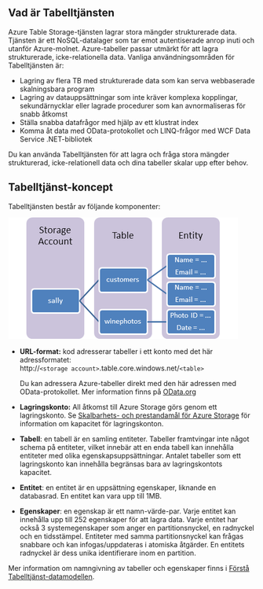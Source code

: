 ## <a name="what-is-the-table-service"></a>Vad är Tabelltjänsten
Azure Table Storage-tjänsten lagrar stora mängder strukturerade data. Tjänsten är ett NoSQL-datalager som tar emot autentiserade anrop inuti och utanför Azure-molnet. Azure-tabeller passar utmärkt för att lagra strukturerade, icke-relationella data. Vanliga användningsområden för Tabelltjänsten är:

* Lagring av flera TB med strukturerade data som kan serva webbaserade skalningsbara program
* Lagring av datauppsättningar som inte kräver komplexa kopplingar, sekundärnycklar eller lagrade procedurer som kan avnormaliseras för snabb åtkomst
* Ställa snabba datafrågor med hjälp av ett klustrat index
* Komma åt data med OData-protokollet och LINQ-frågor med WCF Data Service .NET-bibliotek

Du kan använda Tabelltjänsten för att lagra och fråga stora mängder strukturerad, icke-relationell data och dina tabeller skalar upp efter behov.

## <a name="table-service-concepts"></a>Tabelltjänst-koncept
Tabelltjänsten består av följande komponenter:

![Diagram över komponenterna i tabelltjänsten][Table1]

* **URL-format:** kod adresserar tabeller i ett konto med det här adressformatet:   
  http://`<storage account>`.table.core.windows.net/`<table>`  
  
  Du kan adressera Azure-tabeller direkt med den här adressen med OData-protokollet. Mer information finns på [OData.org][OData.org]
* **Lagringskonto:** All åtkomst till Azure Storage görs genom ett lagringskonto. Se [Skalbarhets- och prestandamål för Azure Storage](../articles/storage/common/storage-scalability-targets.md) för information om kapacitet för lagringskonton.
* **Tabell**: en tabell är en samling entiteter. Tabeller framtvingar inte något schema på entiteter, vilket innebär att en enda tabell kan innehålla entiteter med olika egenskapsuppsättningar. Antalet tabeller som ett lagringskonto kan innehålla begränsas bara av lagringskontots kapacitet.
* **Entitet**: en entitet är en uppsättning egenskaper, liknande en databasrad. En entitet kan vara upp till 1MB.
* **Egenskaper**: en egenskap är ett namn-värde-par. Varje entitet kan innehålla upp till 252 egenskaper för att lagra data. Varje entitet har också 3 systemegenskaper som anger en partitionsnyckel, en radnyckel och en tidsstämpel. Entiteter med samma partitionsnyckel kan frågas snabbare och kan infogas/uppdateras i atomiska åtgärder. En entitets radnyckel är dess unika identifierare inom en partition.

Mer information om namngivning av tabeller och egenskaper finns i [Förstå Tabelltjänst-datamodellen](https://msdn.microsoft.com/library/azure/dd179338.aspx).

[Table1]: ./media/storage-table-concepts-include/table1.png
[OData.org]: http://www.odata.org/
